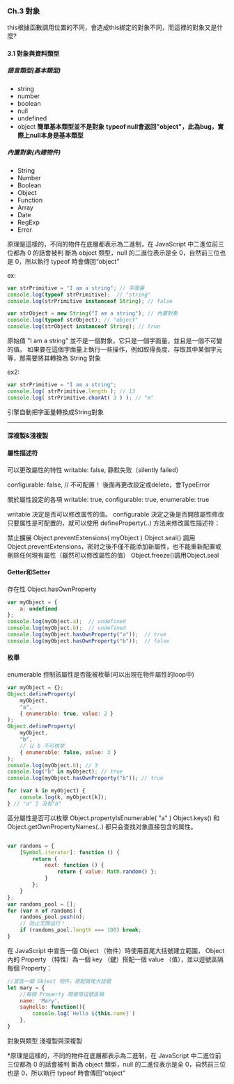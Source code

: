 ### Ch.3 對象
this根據函數調用位置的不同，會造成this綁定的對象不同，而這裡的對象又是什麼?
#### 3.1 對象與資料類型
##### 語言類型(基本類型)
- string
- number
- boolean
- null
- undefined
- object
**簡單基本類型並不是對象**
**typeof null會返回"object"，此為bug，實際上null本身是基本類型**

##### 內置對象(內建物件)
- String
- Number
- Boolean
- Object
- Function
- Array
- Date
- RegExp
- Error

原理是這樣的，不同的物件在底層都表示為二進制，在 JavaScript 中二進位前三位都為 0 的話會被判
斷為 object 類型，null 的二進位表示是全 0，自然前三位也是 0，所以執行 typeof 時會傳回“object” 

ex:
```javascript
var strPrimitive = "I am a string"; // 字面量
console.log(typeof strPrimitive);  // "string"
console.log(strPrimitive instanceof String); // false

var strObject = new String("I am a string"); // 內置對象
console.log(typeof strObject); // "object"
console.log(strObject instanceof String); // true 
```
原始值 "I am a string" 並不是一個對象，它只是一個字面量，並且是一個不可變的值。
如果要在這個字面量上執行一些操作，例如取得長度、存取其中某個字元等，那需要將其轉換為 String 對象

ex2:
```javascript
var strPrimitive = "I am a string"; 
console.log( strPrimitive.length ); // 13
console.log( strPrimitive.charAt( 3 ) ); // "m"
```
引擎自動把字面量轉換成String對象





------------

#### 深複製&淺複製

#### 屬性描述符
可以更改屬性的特性
writable: false,
静默失败（silently failed）

configurable: false, // 不可配置！
後面再更改設定或delete，會TypeError

關於屬性設定的各項
writable: true,
configurable: true,
enumerable: true

writable 决定是否可以修改属性的值。
configurable 決定之後是否開放屬性修改
只要属性是可配置的，就可以使用 defineProperty(..) 方法来修改属性描述符：

禁止擴展
Object.preventExtensions( myObject )
Object.seal() 調用Object.preventExtensions，密封之後不僅不能添加新屬性，也不能重新配置或刪除任何現有屬性（雖然可以修改屬性的值）
Object.freeze()調用Object.seal

#### Getter和Setter

存在性
Object.hasOwnProperty
```javascript
var myObject = {
    a: undefined
};
console.log(myObject.a);  // undefined
console.log(myObject.b);  // undefined
console.log(myObject.hasOwnProperty("a"));  // true
console.log(myObject.hasOwnProperty("b"));  // false
```

#### 枚舉

enumerable 控制該屬性是否能被枚舉(可以出現在物件屬性的loop中)

```javascript
var myObject = {};
Object.defineProperty(
    myObject,
    "a",
    { enumerable: true, value: 2 }
);
Object.defineProperty(
    myObject,
    "b",
    // 让 b 不可枚举
    { enumerable: false, value: 3 }
);
console.log(myObject.b); // 3
console.log("b" in myObject); // true
console.log(myObject.hasOwnProperty("b")); // true

for (var k in myObject) {
    console.log(k, myObject[k]);
} // "a" 2 沒有"b"
```

區分屬性是否可以枚舉
Object.propertyIsEnumerable( "a" )
Object.keys() 和 Object.getOwnPropertyNames(..) 都只会查找对象直接包含的属性。








```javascript

var randoms = {
    [Symbol.iterator]: function () {
        return {
            next: function () {
                return { value: Math.random() };
            }
        };
    }
};
var randoms_pool = [];
for (var n of randoms) {
    randoms_pool.push(n);
    // 防止无限运行！
    if (randoms_pool.length === 100) break;
}
```



在 JavaScript 中宣告一個 Object （物件）時使用首尾大括號建立範圍， Object 內的 Property （特性）為一個 key （鍵）搭配一個 value （值），並以逗號區隔每個 Property：

```javascript
//宣告一個 Object 物件，搭配首尾大括號
let mary = {
    //每個 Property 間使用逗號區隔
    name: 'Mary',
    sayHello: function(){
        console.log(`Hello ${this.name}`)
    },
}
```







對象與類型
淺複製與深複製

*原理是這樣的，不同的物件在底層都表示為二進制，在 JavaScript 中二進位前三位都為 0 的話會被判
斷為 object 類型，null 的二進位表示是全 0，自然前三位也是 0，所以執行 typeof 時會傳回“object”

